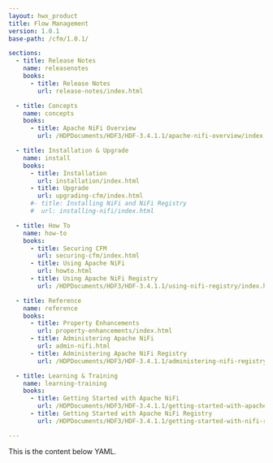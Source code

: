 ```yaml
---
layout: hwx_product
title: Flow Management
version: 1.0.1
base-path: /cfm/1.0.1/

sections:
  - title: Release Notes
    name: releasenotes
    books:
      - title: Release Notes
        url: release-notes/index.html

  - title: Concepts
    name: concepts
    books:
      - title: Apache NiFi Overview
        url: /HDPDocuments/HDF3/HDF-3.4.1.1/apache-nifi-overview/index.html

  - title: Installation & Upgrade
    name: install
    books:
      - title: Installation
        url: installation/index.html
      - title: Upgrade
        url: upgrading-cfm/index.html
      #- title: Installing NiFi and NiFi Registry
      #  url: installing-nifi/index.html

  - title: How To
    name: how-to
    books:
      - title: Securing CFM
        url: securing-cfm/index.html
      - title: Using Apache NiFi
        url: howto.html
      - title: Using Apache NiFi Registry
        url: /HDPDocuments/HDF3/HDF-3.4.1.1/using-nifi-registry/index.html

  - title: Reference
    name: reference
    books:
      - title: Property Enhancements
        url: property-enhancements/index.html
      - title: Administering Apache NiFi
        url: admin-nifi.html
      - title: Administering Apache NiFi Registry
        url: /HDPDocuments/HDF3/HDF-3.4.1.1/administering-nifi-registry/index.html

  - title: Learning & Training
    name: learning-training
    books:
      - title: Getting Started with Apache NiFi
        url: /HDPDocuments/HDF3/HDF-3.4.1.1/getting-started-with-apache-nifi/index.html
      - title: Getting Started with Apache NiFi Registry
        url: /HDPDocuments/HDF3/HDF-3.4.1.1/getting-started-with-nifi-registry/index.html

---
```


This is the content below YAML.
